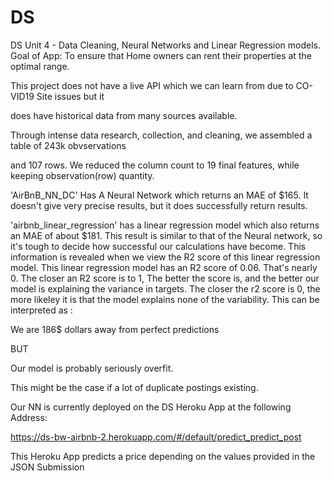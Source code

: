 # DS

DS
Unit 4 - Data Cleaning, Neural Networks and Linear Regression models.
Goal of App: To ensure that Home owners can rent their properties at the optimal range.

This project does not have a live API which we can learn from due to CO-VID19 Site issues but it

does have historical data from many sources available.

Through intense data research, collection, and cleaning, we assembled a table of 243k obvservations

and 107 rows. We reduced the column count to 19 final features, while keeping observation(row) quantity.

'AirBnB_NN_DC' Has A Neural Network which returns an MAE of $165. It doesn't give very precise
results, but it does successfully return results.

'airbnb_linear_regression' has a linear regression model which also returns an MAE of about $181. This result is similar to that of the Neural network, so it's tough to decide how successful our calculations have become. This information is revealed when we view the R2 score of this linear regression model. This linear regression model has an R2 score of 0.06. That's nearly 0. The closer an R2 score is to 1, The better the score is, and the better our model is explaining the variance in targets. The closer the r2 score is 0, the more likeley it is that the model explains none of the variability.
This can be interpreted as :

We are 186$ dollars away from perfect predictions

BUT

Our model is probably seriously overfit.

This might be the case if a lot of duplicate postings existing.

Our NN is currently deployed on the DS Heroku App at the following Address:

https://ds-bw-airbnb-2.herokuapp.com/#/default/predict_predict_post

This Heroku App predicts a price depending on the values provided in the JSON Submission

